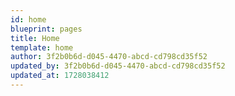 ```yaml
---
id: home
blueprint: pages
title: Home
template: home
author: 3f2b0b6d-d045-4470-abcd-cd798cd35f52
updated_by: 3f2b0b6d-d045-4470-abcd-cd798cd35f52
updated_at: 1728038412
---
```

